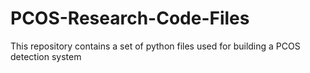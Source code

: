 # PCOS-Research-Code-Files
This repository contains a set of python files used for building a PCOS detection system
